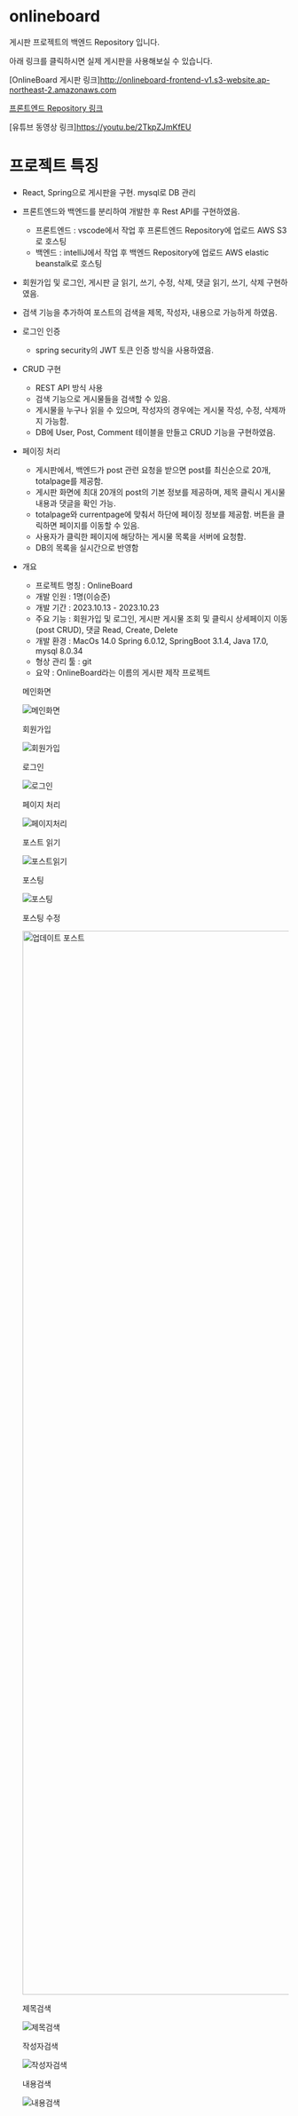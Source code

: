 # onlineboard

게시판 프로젝트의 백엔드 Repository 입니다.

아래 링크를 클릭하시면 실제 게시판을 사용해보실 수 있습니다.

[OnlineBoard 게시판 링크]http://onlineboard-frontend-v1.s3-website.ap-northeast-2.amazonaws.com 

[프론트엔드 Repository 링크](https://github.com/sjl22951227/boardfrontend)

[유튜브 동영상 링크]https://youtu.be/2TkpZJmKfEU

# 프로젝트 특징

- React, Spring으로 게시판을 구현. mysql로 DB 관리

- 프론트엔드와 백엔드를 분리하여 개발한 후 Rest API를 구현하였음.

  - 프론트엔드 : vscode에서 작업 후 프론트엔드 Repository에 업로드 AWS S3로 호스팅
  - 백엔드 : intelliJ에서 작업 후 백엔드 Repository에 업로드 AWS elastic beanstalk로 호스팅

- 회원가입 및 로그인, 게시판 글 읽기, 쓰기, 수정, 삭제, 댓글 읽기, 쓰기, 삭제 구현하였음.

- 검색 기능을 추가하여 포스트의 검색을 제목, 작성자, 내용으로 가능하게 하였음.

- 로그인 인증

  - spring security의 JWT 토큰 인증 방식을 사용하였음.
 
- CRUD 구현

  - REST API 방식 사용
  - 검색 기능으로 게시물들을 검색할 수 있음.
  - 게시물을 누구나 읽을 수 있으며, 작성자의 경우에는 게시물 작성, 수정, 삭제까지 가능함.
  - DB에 User, Post, Comment 테이블을 만들고 CRUD 기능을 구현하였음.
 
- 페이징 처리

  - 게시판에서, 백엔드가 post 관련 요청을 받으면 post를 최신순으로 20개, totalpage를 제공함.
  - 게시판 화면에 최대 20개의 post의 기본 정보를 제공하며, 제목 클릭시 게시물 내용과 댓글을 확인 가능.
  - totalpage와 currentpage에 맞춰서 하단에 페이징 정보를 제공함. 버튼을 클릭하면 페이지를 이동할 수 있음.
  - 사용자가 클릭한 페이지에 해당하는 게시물 목록을 서버에 요청함.
  - DB의 목록을 실시간으로 반영함
 
- 개요

  - 프로젝트 명칭 : OnlineBoard
  - 개발 인원 : 1명(이승준)
  - 개발 기간 : 2023.10.13 - 2023.10.23
  - 주요 기능 : 회원가입 및 로그인, 게시판 게시물 조회 및 클릭시 상세페이지 이동(post CRUD), 댓글 Read, Create, Delete
  - 개발 환경 : MacOs 14.0 Spring 6.0.12, SpringBoot 3.1.4, Java 17.0, mysql 8.0.34
  - 형상 관리 툴 : git
  - 요약 : OnlineBoard라는 이름의 게시판 제작 프로젝트

    
  
  메인화면
    
  ![메인화면](https://github.com/sjl22951227/onlineboard/assets/144699632/9ab79437-7fcf-41b1-af3e-223d27e7ab88)

  회원가입
    
  ![회원가입](https://github.com/sjl22951227/onlineboard/assets/144699632/8f602c14-e45c-473f-a378-a0b94aff5011)

  로그인
  
  ![로그인](https://github.com/sjl22951227/onlineboard/assets/144699632/47c67eef-f00f-4fcc-bafe-724e15565a49)

  페이지 처리

  ![페이지처리](https://github.com/sjl22951227/onlineboard/assets/144699632/ff773e49-1047-4a3c-a87f-7268a64f6a80)


  포스트 읽기

  ![포스트읽기](https://github.com/sjl22951227/onlineboard/assets/144699632/6b57b569-166a-412c-bc9e-4329a1a65d3b)


  포스팅

  ![포스팅](https://github.com/sjl22951227/onlineboard/assets/144699632/09c07eb7-322d-41bf-8ba4-03804ff44a44)

  포스팅 수정

  
  <img width="1917" alt="업데이트 포스트" src="https://github.com/sjl22951227/boardfrontend/assets/144699632/f1685f0c-dee0-4849-b58c-91ebfe016a81">


  제목검색

  ![제목검색](https://github.com/sjl22951227/onlineboard/assets/144699632/ce63c9e5-9e12-4c22-811a-4c95f6984278)


  작성자검색

  ![작성자검색](https://github.com/sjl22951227/onlineboard/assets/144699632/11940ca0-405e-4c43-b954-9f0234720fb2)


  내용검색

  ![내용검색](https://github.com/sjl22951227/onlineboard/assets/144699632/8623277a-8e6d-4c8c-8aa0-19a0249bfaa5)


